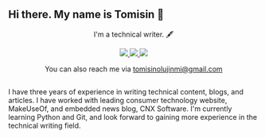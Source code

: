 ## Hi there. My name is Tomisin 👋
<p align = "center">
  I'm a technical writer. 🖋️
</p>
<p align = "center">
  <a href ="https://wwww.linkedin.com/tomisin-olujinmi">
    <img src="https://img.shields.io/badge/LinkedIn-0077B5?style=for-the-badge&logo=linkedin&logoColor=white" />
  </a>
  <a href = "https://www.x.com/hectoraisin">
    <img src="https://img.shields.io/badge/X-000000?style=for-the-badge&logo=x&logoColor=white" />
  </a>
  <a href = "https://t.me/Spector616">
    <img src ="https://img.shields.io/badge/Telegram-2CA5E0?style=for-the-badge&logo=telegram&logoColor=white" />
  </a>
</p>
<p align = 'center'>You can also reach me via  <a href = "mailto:tomisinolujinmi@gmail.com">tomisinolujinmi@gmail.com</a></p>

<h2></h2>


<p>I have three years of experience in writing technical content, blogs, and articles. I have worked with leading consumer technology website, MakeUseOf, and embedded news blog, CNX Software. I'm currently learning Python and Git, and look forward to gaining more experience in the technical writing field. </p>
<!--
**Hectoraisin/hectoraisin** is a ✨ _special_ ✨ repository because its `README.md` (this file) appears on your GitHub profile.

Here are some ideas to get you started:

- 🔭 I’m currently working on ...
- 🌱 I’m currently learning Python, embedded hardware, and technical communication
- 👯 I’m looking to collaborate on ...
- 🤔 I’m looking for help with ...
- 💬 Ask me about ...
- 📫 How to reach me: ...
- ⚡ Fun fact: ...
-->
